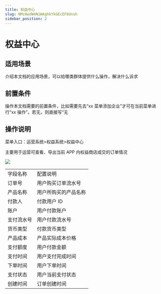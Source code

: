 ```yaml
---
title: 权益中心
slug: NMzAwdW4NiWAghkYkGEcEFbUnsh
sidebar_position: 2
---
```



# 权益中心

## 适用场景

介绍本文档的应用场景，可以给哪类群体提供什么操作，解决什么诉求

## 前置条件

操作本文档需要的前置条件，比如需要先去“xx 菜单添加企业”才可在当前菜单进行“xx 操作”。若无，则直接写“无

## 操作说明

菜单入口：运营系统&gt;权益系统&gt;权益中心

主要用于运营可查看、导出当前 APP 内权益商店成交的订单情况

<img src="/assets/I3wFb3FRBoLHQXxS9qJcGdH5nrg.png"/>

|   |   |
|---|---|
|字段名称|配置说明|
|订单号|用户购买订单流水号|
|产品名称|用户所购买的产品名称|
|付款人|付款用户 ID|
|账户|用户付款账户|
|支付流水号|用户付款流水号|
|货币类型|付款货币类型|
|产品成本|产品实际成本价格|
|支付额度|用户付款金额|
|支付时间|用户支付完成时间|
|下单时间|用户下单时间|
|支付状态|用户当前支付状态|
|创建时间|订单创建时间|

